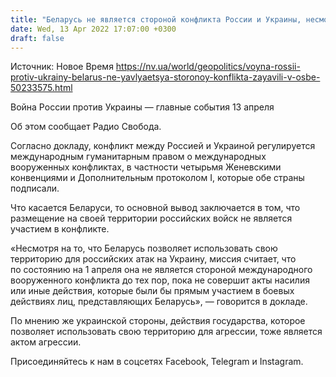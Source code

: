 ```yaml
---
title: "Беларусь не является стороной конфликта России и Украины, несмотря на размещение у себя российских войск — ОБСЕ"
date: Wed, 13 Apr 2022 17:07:00 +0300
draft: false
---
```

Источник: Новое Время https://nv.ua/world/geopolitics/voyna-rossii-protiv-ukrainy-belarus-ne-yavlyaetsya-storonoy-konflikta-zayavili-v-osbe-50233575.html


Война России против Украины — главные события 13 апреля

 Об этом сообщает Радио Свобода.

Согласно докладу, конфликт между Россией и Украиной регулируется международным гуманитарным правом о международных вооруженных конфликтах, в частности четырьмя Женевскими конвенциями и Дополнительным протоколом I, которые обе страны подписали.

Что касается Беларуси, то основной вывод заключается в том, что размещение на своей территории российских войск не является участием в конфликте.

«Несмотря на то, что Беларусь позволяет использовать свою территорию для российских атак на Украину, миссия считает, что по состоянию на 1 апреля она не является стороной международного вооруженного конфликта до тех пор, пока не совершит акты насилия или иные действия, которые были бы прямым участием в боевых действиях лиц, представляющих Беларусь», — говорится в докладе.

По мнению же украинской стороны, действия государства, которое позволяет использовать свою территорию для агрессии, тоже является актом агрессии.

Присоединяйтесь к нам в соцсетях Facebook, Telegram и Instagram.
